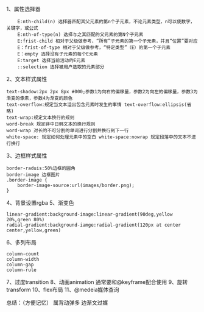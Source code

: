 1、属性选择器
```
    E:nth-child(n) 选择器匹配其父元素的第n个子元素，不论元素类型，n可以使数字，关键字，或公式
    E:nth-of-type(n) 选择与之其匹配的父元素的第N个子元素
    E:frist-child 相对于父级做参考，“所有”子元素的第一个子元素，并且“位置”要对应
    E：frist-of-type 相对于父级做参考，“特定类型”（E）的第一个子元素
    E：empty 选择没有子元素的每个E元素
    E:target 选择当前活动的E元素
    ::selection 选择被用户选取的元素部分
```
2、文本样式属性
```
text-shadow:2px 2px 8px #000;参数1为向右的偏移量，参数2为向左的偏移量，参数3为渐变的像素，参数4为渐变的颜色
text-overflow:规定当文本溢出包含元素时发生的事情 text-overflow:ellipsis(省略)
text-wrap:规定文本换行的规则
word-break 规定非中日韩文本的换行规则
word-wrap 对长的不可分割的单词进行分割并换行到下一行
white-space: 规定如何处理元素中的空白 white-space:nowrap 规定段落中的文本不进行换行
```
3、边框样式属性
```
border-raduis:50%边框的圆角
border-image 边框图片
.border-image {
    border-image-source:url(images/border.png);
}
```
4、背景设置rgba
5、渐变色
```
linear-gradient:background-image:linear-gradient(90deg,yellow 20%,green 80%)
radial-gradient:background-iamge:radial-gradient(120px at center center,yellow,green)
```
6、多列布局
```
column-count
column-width
column-gap
column-rule
```
7、过度transition
8、动画animation 通常要和@keyframe配合使用
9、旋转transform
10、flex布局
11、@medeia媒体查询


总结：（方便记忆）
属背动弹多
边渐文过媒

